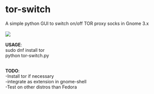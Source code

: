 # tor-switch
A simple python GUI to switch on/off TOR proxy socks in Gnome 3.x
<br>
<br> <img src="http://i.imgur.com/MLriszR.png?1"> <br><br>
<b>USAGE</b>:<br>
sudo dnf install tor<br>
python tor-switch.py<br>

<br>
<b>TODO</b>:<br>
  -Install tor if necessary<br>
  -integrate as extension in gnome-shell<br>
  -Test on other distros than Fedora<br>
  
  

